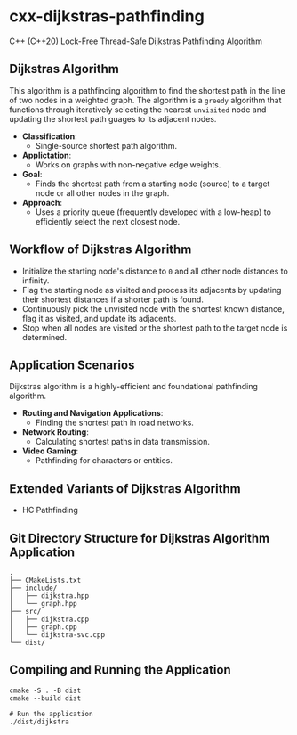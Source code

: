 # cxx-dijkstras-pathfinding
C++ (C++20) Lock-Free Thread-Safe Dijkstras Pathfinding Algorithm


## Dijkstras Algorithm

This algorithm is a pathfinding algorithm to find the shortest path in the line of two nodes in a weighted graph. The algorithm is a `greedy` algorithm that functions through iteratively selecting the nearest `unvisited` node and updating the shortest path guages to its adjacent nodes.

- **Classification**: 
    - Single-source shortest path algorithm.
- **Applictation**: 
    - Works on graphs with non-negative edge weights.
- **Goal**: 
    - Finds the shortest path from a starting node (source) to a target node or all other nodes in the graph.
- **Approach**: 
    - Uses a priority queue (frequently developed with a low-heap) to efficiently select the next closest node.

## Workflow of Dijkstras Algorithm

- Initialize the starting node's distance to `0` and all other node distances to infinity.
- Flag the starting node as visited and process its adjacents by updating their shortest distances if a shorter path is found.
- Continuously pick the unvisited node with the shortest known distance, flag it as visited, and update its adjacents.
- Stop when all nodes are visited or the shortest path to the target node is determined.

## Application Scenarios

Dijkstras algorithm is a highly-efficient and foundational pathfinding algorithm. 

- **Routing and Navigation Applications**: 
    - Finding the shortest path in road networks.
- **Network Routing**:
    - Calculating shortest paths in data transmission.
- **Video Gaming**:
    - Pathfinding for characters or entities. 


## Extended Variants of Dijkstras Algorithm

- HC Pathfinding


## Git Directory Structure for Dijkstras Algorithm Application

```shell
.
├── CMakeLists.txt
├── include/
│   ├── dijkstra.hpp
│   └── graph.hpp
├── src/
│   ├── dijkstra.cpp
│   ├── graph.cpp
│   └── dijkstra-svc.cpp
└── dist/
```


## Compiling and Running the Application

```shell
cmake -S . -B dist
cmake --build dist

# Run the application
./dist/dijkstra
```


